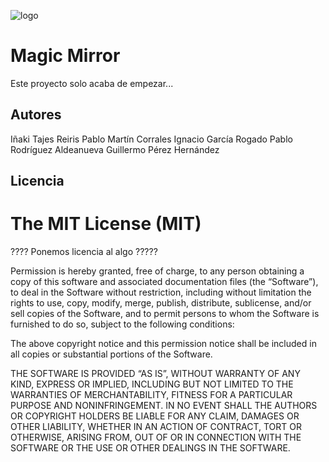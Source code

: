 ![logo](https://github.com/grialusal/repo-grupo-2/blob/master/assets/mirror.png)

# Magic Mirror

Este proyecto solo acaba de empezar...

## Autores

Iñaki Tajes Reiris
Pablo Martín Corrales
Ignacio García Rogado
Pablo Rodríguez Aldeanueva
Guillermo Pérez Hernández

## Licencia

The MIT License (MIT)
=====================

???? Ponemos licencia al algo ?????

Permission is hereby granted, free of charge, to any person
obtaining a copy of this software and associated documentation
files (the “Software”), to deal in the Software without
restriction, including without limitation the rights to use,
copy, modify, merge, publish, distribute, sublicense, and/or sell
copies of the Software, and to permit persons to whom the
Software is furnished to do so, subject to the following
conditions:

The above copyright notice and this permission notice shall be
included in all copies or substantial portions of the Software.

THE SOFTWARE IS PROVIDED “AS IS”, WITHOUT WARRANTY OF ANY KIND,
EXPRESS OR IMPLIED, INCLUDING BUT NOT LIMITED TO THE WARRANTIES
OF MERCHANTABILITY, FITNESS FOR A PARTICULAR PURPOSE AND
NONINFRINGEMENT. IN NO EVENT SHALL THE AUTHORS OR COPYRIGHT
HOLDERS BE LIABLE FOR ANY CLAIM, DAMAGES OR OTHER LIABILITY,
WHETHER IN AN ACTION OF CONTRACT, TORT OR OTHERWISE, ARISING
FROM, OUT OF OR IN CONNECTION WITH THE SOFTWARE OR THE USE OR
OTHER DEALINGS IN THE SOFTWARE.
